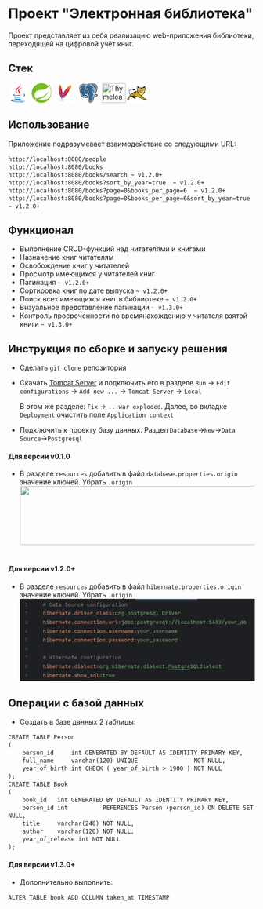 # Проект "Электронная библиотека"
Проект представляет из себя реализацию web-приложения библиотеки, переходящей на цифровой учёт книг.

## Стек
<div>
  <img src="https://github.com/devicons/devicon/blob/master/icons/java/java-original.svg" title="Java-8" alt="Java" width="40" height="40"/>&nbsp;
  <img src="https://github.com/devicons/devicon/blob/master/icons/spring/spring-original.svg" title="Spring-5-2-25" alt="Spring" width="40" height="40"/>&nbsp;
  <img src="https://github.com/devicons/devicon/blob/master/icons/maven/maven-original.svg" title="Maven" alt="Maven" width="40" height="40"/>&nbsp;
  <img src="https://github.com/devicons/devicon/blob/master/icons/postgresql/postgresql-original.svg" title="Postgresql" alt="Postgresql" width="40" height="40"/>&nbsp;
  <img src="https://github.com/geozakharenko/DigitalLibrary/assets/160642323/16563eb7-1fb6-406d-934e-80f7f75d151b" title="Thymeleaf" width="48" height="40">
  <img src="https://github.com/devicons/devicon/blob/master/icons/tomcat/tomcat-original.svg" title="Tomcat 9" alt="Tomcat" width="40" height="40"/>&nbsp;
</div>

## Использование
Приложение подразумевает взаимодействие со следующими URL:
```
http://localhost:8080/people
http://localhost:8080/books
http://localhost:8080/books/search ~ v1.2.0+
http://localhost:8080/books?sort_by_year=true  ~ v1.2.0+
http://localhost:8080/books?page=0&books_per_page=6  ~ v1.2.0+
http://localhost:8080/books?page=0&books_per_page=6&sort_by_year=true  ~ v1.2.0+
```
## Функционал
- Выполнение CRUD-функций над читателями и книгами
- Назначение книг читателям
- Освобождение книг у читателей
- Просмотр имеющихся у читателей книг
- Пагинация ```~ v1.2.0+```
- Сортировка книг по дате выпуска ```~ v1.2.0+```
- Поиск всех имеющихся книг в библиотеке ```~ v1.2.0+```
- Визуальное представление пагинации  ```~ v1.3.0+```
- Контроль просроченности по времянахождению у читателя взятой книги ```~ v1.3.0+```
    
## Инструкция по сборке и запуску решения
- Сделать `git clone` репозитория
- Скачать [Tomcat Server](https://tomcat.apache.org/) и подключить его в разделе `Run` -> `Edit configurations` -> `Add new ...` -> `Tomcat Server` -> `Local`

  В этом же разделе: `Fix` -> `...war exploded`. Далее, во вкладке `Deployment` очистить поле `Application context`
- Подключить к проекту базу данных. Раздел `Database`->`New`->`Data Source`->`Postgresql`

#### Для версии v0.1.0
- В разделе `resources` добавить в файл `database.properties.origin` значение ключей. Убрать ```.origin```
<img src="https://github.com/geozakharenko/DigitalLibrary/assets/160642323/06f9ba40-8e7e-49ca-978c-15a0d4213813" width="600" height="120"/>&nbsp;

#### Для версии v1.2.0+
- В разделе `resources` добавить в файл `hibernate.properties.origin` значение ключей. Убрать ```.origin```
![img.png](img.png)

## Операции с базой данных
- Создать в базе данных 2 таблицы:
```
CREATE TABLE Person
(
    person_id     int GENERATED BY DEFAULT AS IDENTITY PRIMARY KEY,
    full_name     varchar(120) UNIQUE                NOT NULL,
    year_of_birth int CHECK ( year_of_birth > 1900 ) NOT NULL
);
CREATE TABLE Book
(
    book_id   int GENERATED BY DEFAULT AS IDENTITY PRIMARY KEY,
    person_id int          REFERENCES Person (person_id) ON DELETE SET NULL,
    title     varchar(240) NOT NULL,
    author    varchar(120) NOT NULL,
    year_of_release int NOT NULL
);
```
#### Для версии v1.3.0+
- Дополнительно выполнить:
```
ALTER TABLE book ADD COLUMN taken_at TIMESTAMP
```
